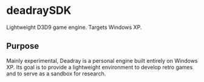 # deadraySDK
Lightweight D3D9 game engine. Targets Windows XP.

## Purpose
Mainly experimental, Deadray is a personal engine built entirely on Windows XP. Its goal is to provide a lightweight environment to develop retro games and to serve as a sandbox for research.
